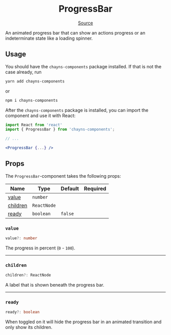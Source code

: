 <h1 align="center">ProgressBar</h1>

<p align="center">
    <a href="src/react-chayns-progress_bar/component/ProgressBar.jsx">Source</a>
</p>

An animated progress bar that can show an actions progress or an indeterminate
state like a loading spinner.

## Usage

You should have the `chayns-components` package installed. If that is not the
case already, run

```bash
yarn add chayns-components
```

or

```bash
npm i chayns-components
```

After the `chayns-components` package is installed, you can import the component
and use it with React:

```jsx
import React from 'react'
import { ProgressBar } from 'chayns-components';

// ...

<ProgressBar {...} />
```

## Props

The `ProgressBar`-component takes the following props:

| Name                  | Type        | Default | Required |
| --------------------- | ----------- | ------- | :------: |
| [value](#value)       | `number`    |         |          |
| [children](#children) | `ReactNode` |         |          |
| [ready](#ready)       | `boolean`   | `false` |          |

### `value`

```ts
value?: number
```

The progress in percent (`0` - `100`).

---

### `children`

```ts
children?: ReactNode
```

A label that is shown beneath the progress bar.

---

### `ready`

```ts
ready?: boolean
```

When toggled on it will hide the progress bar in an animated transition and only
show its children.
